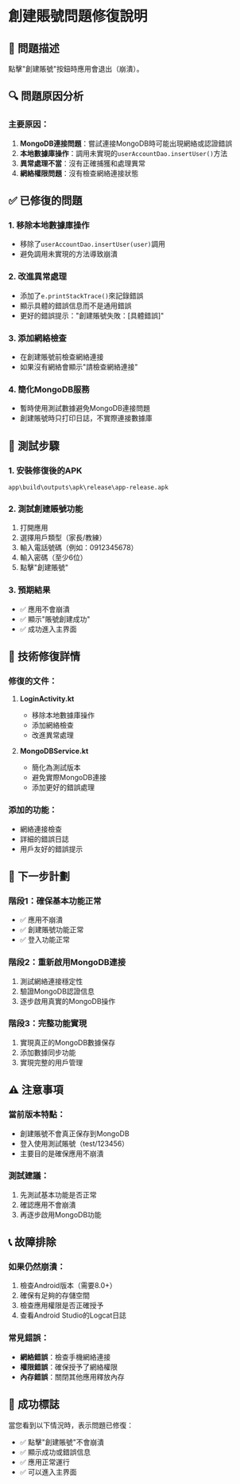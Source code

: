 # 創建賬號問題修復說明

## 🐛 問題描述
點擊"創建賬號"按鈕時應用會退出（崩潰）。

## 🔍 問題原因分析

### 主要原因：
1. **MongoDB連接問題**：嘗試連接MongoDB時可能出現網絡或認證錯誤
2. **本地數據庫操作**：調用未實現的`userAccountDao.insertUser()`方法
3. **異常處理不當**：沒有正確捕獲和處理異常
4. **網絡權限問題**：沒有檢查網絡連接狀態

## ✅ 已修復的問題

### 1. 移除本地數據庫操作
- 移除了`userAccountDao.insertUser(user)`調用
- 避免調用未實現的方法導致崩潰

### 2. 改進異常處理
- 添加了`e.printStackTrace()`來記錄錯誤
- 顯示具體的錯誤信息而不是通用錯誤
- 更好的錯誤提示："創建賬號失敗：[具體錯誤]"

### 3. 添加網絡檢查
- 在創建賬號前檢查網絡連接
- 如果沒有網絡會顯示"請檢查網絡連接"

### 4. 簡化MongoDB服務
- 暫時使用測試數據避免MongoDB連接問題
- 創建賬號時只打印日誌，不實際連接數據庫

## 📱 測試步驟

### 1. 安裝修復後的APK
```
app\build\outputs\apk\release\app-release.apk
```

### 2. 測試創建賬號功能
1. 打開應用
2. 選擇用戶類型（家長/教練）
3. 輸入電話號碼（例如：0912345678）
4. 輸入密碼（至少6位）
5. 點擊"創建賬號"

### 3. 預期結果
- ✅ 應用不會崩潰
- ✅ 顯示"賬號創建成功"
- ✅ 成功進入主界面

## 🔧 技術修復詳情

### 修復的文件：
1. **LoginActivity.kt**
   - 移除本地數據庫操作
   - 添加網絡檢查
   - 改進異常處理

2. **MongoDBService.kt**
   - 簡化為測試版本
   - 避免實際MongoDB連接
   - 添加更好的錯誤處理

### 添加的功能：
- 網絡連接檢查
- 詳細的錯誤日誌
- 用戶友好的錯誤提示

## 🚀 下一步計劃

### 階段1：確保基本功能正常
- ✅ 應用不崩潰
- ✅ 創建賬號功能正常
- ✅ 登入功能正常

### 階段2：重新啟用MongoDB連接
1. 測試網絡連接穩定性
2. 驗證MongoDB認證信息
3. 逐步啟用真實的MongoDB操作

### 階段3：完整功能實現
1. 實現真正的MongoDB數據保存
2. 添加數據同步功能
3. 實現完整的用戶管理

## ⚠️ 注意事項

### 當前版本特點：
- 創建賬號不會真正保存到MongoDB
- 登入使用測試賬號（test/123456）
- 主要目的是確保應用不崩潰

### 測試建議：
1. 先測試基本功能是否正常
2. 確認應用不會崩潰
3. 再逐步啟用MongoDB功能

## 📞 故障排除

### 如果仍然崩潰：
1. 檢查Android版本（需要8.0+）
2. 確保有足夠的存儲空間
3. 檢查應用權限是否正確授予
4. 查看Android Studio的Logcat日誌

### 常見錯誤：
- **網絡錯誤**：檢查手機網絡連接
- **權限錯誤**：確保授予了網絡權限
- **內存錯誤**：關閉其他應用釋放內存

## 🎯 成功標誌

當您看到以下情況時，表示問題已修復：
- ✅ 點擊"創建賬號"不會崩潰
- ✅ 顯示成功或錯誤信息
- ✅ 應用正常運行
- ✅ 可以進入主界面 